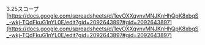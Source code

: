 3.25スコープ
[https://docs.google.com/spreadsheets/d/1eyOXXgvnvMNJKnHhQpK8xbqS_-wkj-TQdFkuG1nYL0E/edit?gid=2092643897#gid=2092643897](https://docs.google.com/spreadsheets/d/1eyOXXgvnvMNJKnHhQpK8xbqS_-wkj-TQdFkuG1nYL0E/edit?gid=2092643897#gid=2092643897)
